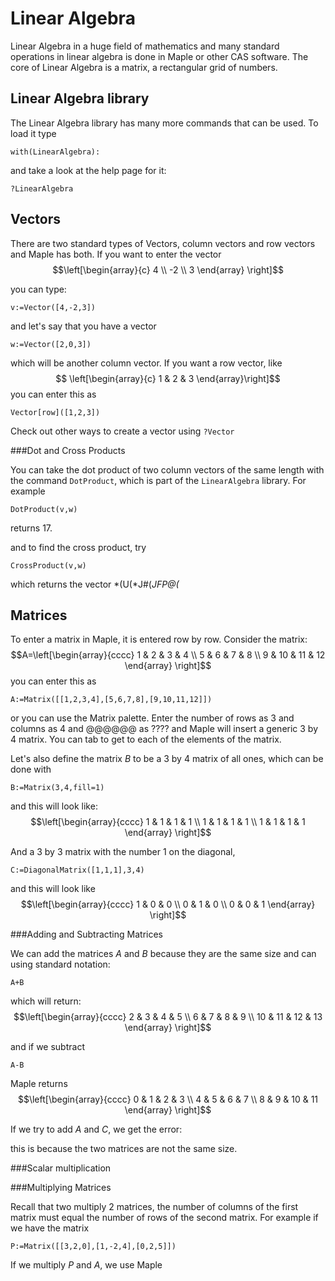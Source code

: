Linear Algebra
===========

Linear Algebra in a huge field of mathematics and many standard operations in linear algebra is done in Maple or other CAS software. The core of Linear Algebra is a matrix, a rectangular grid of numbers.  

Linear Algebra library
-------

The Linear Algebra library has many more commands that can be used.  To load it type
```
with(LinearAlgebra):
```

and take a look at the help page for it:
```
?LinearAlgebra
```

Vectors
-----

There are two standard types of Vectors, column vectors and row vectors and Maple has both.  If you want to enter the vector
$$\left[\begin{array}{c} 4 \\ -2 \\ 3 \end{array} \right]$$

you can type:
```
v:=Vector([4,-2,3])
```

and let's say that you have a vector
```
w:=Vector([2,0,3])
```

which will be another column vector.   If you want a row vector, like
$$ \left[\begin{array}{c} 1 & 2 & 3 \end{array}\right]$$
you can enter this as
```
Vector[row]([1,2,3])
```

Check out other ways to create a vector using `?Vector`

###Dot and Cross Products

You can take the dot product of two column vectors of the same length with the command `DotProduct`, which is part of the `LinearAlgebra` library.  For example
```
DotProduct(v,w)
```

returns 17.  

and to find the cross product, try
```
CrossProduct(v,w)
```

which returns the vector
*(U(*J#(*JFP@(*




Matrices
-----

To enter a matrix in Maple, it is entered row by row. Consider the matrix:
$$A=\left[\begin{array}{cccc} 1 & 2 & 3 & 4 \\ 5 & 6 & 7 & 8 \\ 9 & 10 & 11 & 12 \end{array} \right]$$
you can enter this as
```
A:=Matrix([[1,2,3,4],[5,6,7,8],[9,10,11,12]])
```

or you can use the Matrix palette.  Enter the number of rows as 3 and columns as 4 and @@@@@@ as ???? and Maple will insert a generic 3 by 4 matrix.  You can tab to get to each of the elements of the matrix.  

Let's also define the matrix $B$ to be a 3 by 4 matrix of all ones, which can be done with
```
B:=Matrix(3,4,fill=1)
```

and this will look like:
$$\left[\begin{array}{cccc} 1 & 1 & 1 & 1 \\ 1 & 1 & 1 & 1 \\ 1 & 1 & 1 & 1 \end{array} \right]$$


And a 3 by 3 matrix with the number 1 on the diagonal, 
```
C:=DiagonalMatrix([1,1,1],3,4)
```

and this will look like
$$\left[\begin{array}{cccc} 1 & 0 & 0  \\ 0 & 1 & 0 \\ 0 & 0 & 1 \end{array} \right]$$

###Adding and Subtracting Matrices

We can add the matrices $A$ and $B$ because they are the same size and can using standard notation:
```
A+B
```

which will return:
$$\left[\begin{array}{cccc}  2 & 3 & 4 & 5 \\  6 & 7 & 8 & 9 \\ 10 & 11 & 12 & 13 \end{array} \right]$$

and if we subtract
```
A-B
```

Maple returns
$$\left[\begin{array}{cccc} 0 & 1 & 2 & 3 \\ 4 & 5 & 6 & 7 \\ 8 & 9 & 10 & 11  \end{array} \right]$$


If we try to add $A$ and $C$, we get the error:


this is because the two matrices are not the same size.  

###Scalar multiplication

###Multiplying Matrices

Recall that two multiply 2 matrices, the number of columns of the first matrix must equal the number of rows of the second matrix.  For example if we have the matrix
```
P:=Matrix([[3,2,0],[1,-2,4],[0,2,5]])
```

If we multiply $P$ and $A$, we use Maple






